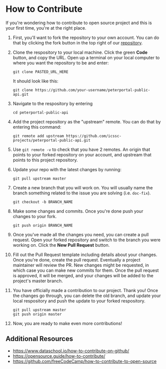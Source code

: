 # How to Contribute

If you're wondering how to contribute to open source project and this is your first time, you're at the right place. 

1. First, you'll want to fork the repository to your own account. You can do that by clicking the fork button in the top right of our [repository](https://github.com/icssc-projects/peterportal-public-api). 
2. Clone the respository to your local machine. Click the green **Code** button, and copy the URL. Open up a terminal on your local computer to where you want the repository to be and enter: 

     ```
     git clone PASTED_URL_HERE
     ```

    It should look like this: 
    ```
    git clone https://github.com/your-username/peterportal-public-api.git
    ```

3. Navigate to the respository by entering

    ```
    cd peterportal-public-api
    ```

4. Add the project repository as the "upstream" remote. You can do that by entering this command: 

    ```
    git remote add upstream https://github.com/icssc-projects/peterportal-public-api.git
    ```
    
5. Use `git remote -v` to check that you have 2 remotes. An origin that points to your forked repository on your account, and upstream that points to this project repository. 

6. Update your repo with the latest changes by running: 
    ```
    git pull upstream master
    ```

7. Create a new branch that you will work on. You will usually name the branch something related to the issue you are solving (i.e. `doc-fix`). 
    ```
    git checkout -b BRANCH_NAME
    ```

8. Make some changes and commits. Once you're done push your changes to your fork. 
    ```
    git push origin BRANCH_NAME
    ```

9. Once you've made all the changes you need, you can create a pull request. Open your forked repository and switch to the branch you were working on. Click the **New Pull Request** button. 

10. Fill out the Pull Request template including details about your changes. Once you're done, create the pull request. Eventually a project maintainer will review the PR. New changes might be requested, in which case you can make new commits for them. Once the pull request is approved, it will be merged, and your changes will be added to the project's master branch. 

11. You have officially made a contribution to our project. Thank you! Once the changes go through, you can delete the old branch, and update your local respository and push the update to your forked respository.
    ```
    git pull upstream master
    git push origin master
    ```

12. Now, you are ready to make even more contributions!

## Additional Resources
- <https://www.dataschool.io/how-to-contribute-on-github/>
- <https://opensource.guide/how-to-contribute/>
- <https://github.com/freeCodeCamp/how-to-contribute-to-open-source>